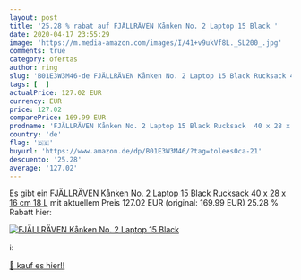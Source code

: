 ```yaml
---
layout: post
title: '25.28 % rabat auf FJÄLLRÄVEN Kånken No. 2 Laptop 15 Black '
date: 2020-04-17 23:55:29
image: 'https://m.media-amazon.com/images/I/41+v9ukVf8L._SL200_.jpg'
comments: true
category: ofertas
author: ring
slug: 'B01E3W3M46-de FJÄLLRÄVEN Kånken No. 2 Laptop 15 Black Rucksack 40 x 28 x...'
tags: [  ]
actualPrice: 127.02 EUR
currency: EUR
price: 127.02
comparePrice: 169.99 EUR
prodname: 'FJÄLLRÄVEN Kånken No. 2 Laptop 15 Black Rucksack  40 x 28 x 16 cm  18 L'
country: 'de'
flag: '🇩🇪'
buyurl: 'https://www.amazon.de/dp/B01E3W3M46/?tag=tolees0ca-21'
descuento: '25.28'
average: '127.02'
---
```


Es gibt ein [FJÄLLRÄVEN Kånken No. 2 Laptop 15 Black Rucksack  40 x 28 x 16 cm  18 L](https://www.amazon.de/dp/B01E3W3M46/?tag=tolees0ca-21) mit aktuellem Preis 127.02 EUR (original: 169.99 EUR) 25.28 % Rabatt hier:

[![FJÄLLRÄVEN Kånken No. 2 Laptop 15 Black ](https://m.media-amazon.com/images/I/41+v9ukVf8L._SL200_.jpg)](https://www.amazon.de/dp/B01E3W3M46/?tag=tolees0ca-21)

ℹ️:


[🛒 kauf es hier!!](https://www.amazon.de/dp/B01E3W3M46/?tag=tolees0ca-21)
